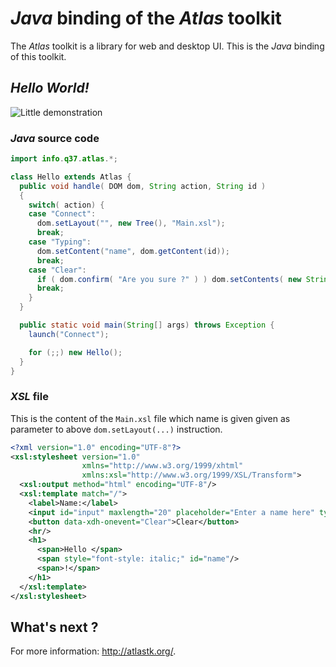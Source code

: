 # *Java* binding of the *Atlas* toolkit

The *Atlas* toolkit is a library for web and desktop UI. This is the *Java* binding of this toolkit.


## *Hello World!*

![Little demonstration](http://q37.info/download/Hello.gif "A basic example")

### *Java* source code

```Java
import info.q37.atlas.*;

class Hello extends Atlas {
  public void handle( DOM dom, String action, String id )
  {
    switch( action) {
    case "Connect":
      dom.setLayout("", new Tree(), "Main.xsl");
      break;
    case "Typing":
      dom.setContent("name", dom.getContent(id));
      break;
    case "Clear":
      if ( dom.confirm( "Are you sure ?" ) ) dom.setContents( new String[][] { { "input", ""}, { "name", ""} } );
      break;
    }
  }

  public static void main(String[] args) throws Exception {
    launch("Connect");

    for (;;) new Hello();
  }
}
```

### *XSL* file

This is the content of the `Main.xsl` file which name is given given as parameter to above `dom.setLayout(...)` instruction. 

```XML
<?xml version="1.0" encoding="UTF-8"?>
<xsl:stylesheet version="1.0"
                xmlns="http://www.w3.org/1999/xhtml"
                xmlns:xsl="http://www.w3.org/1999/XSL/Transform">
  <xsl:output method="html" encoding="UTF-8"/>
  <xsl:template match="/">
    <label>Name:</label>
    <input id="input" maxlength="20" placeholder="Enter a name here" type="text" data-xdh-onevent="input|Typing"/>
    <button data-xdh-onevent="Clear">Clear</button>
    <hr/>
    <h1>
      <span>Hello </span>
      <span style="font-style: italic;" id="name"/>
      <span>!</span>
    </h1>
  </xsl:template>
</xsl:stylesheet>
```

## What's next ?

For more information: <http://atlastk.org/>.